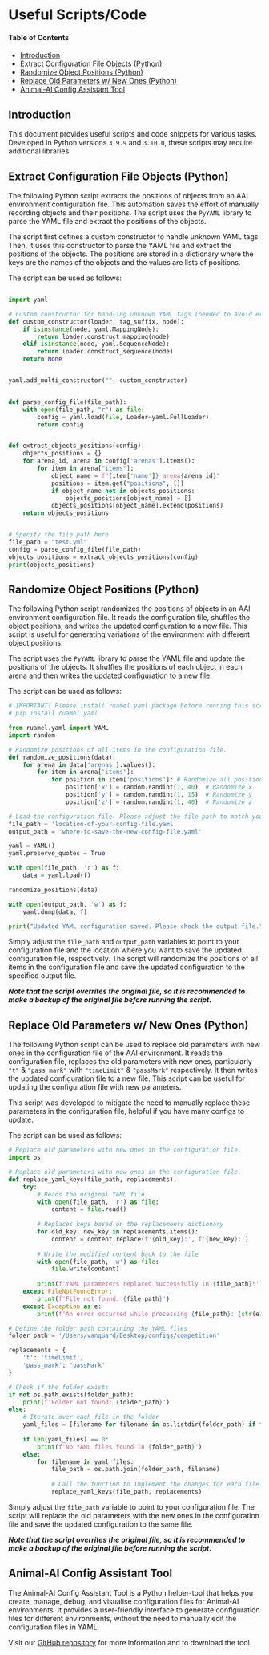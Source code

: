 # Useful Scripts/Code

#### Table of Contents

  - [Introduction](#introduction)
  - [Extract Configuration File Objects (Python)](#extract-configuration-file-objects-python)
  - [Randomize Object Positions (Python)](#randomize-object-positions-python)
  - [Replace Old Parameters w/ New Ones (Python)](#replace-old-parameters-w-new-ones-python)
  - [Animal-AI Config Assistant Tool](#animal-ai-config-assistant-tool)

## Introduction

This document provides useful scripts and code snippets for various tasks. Developed in Python versions `3.9.9` and `3.10.0`, these scripts may require additional libraries.

## Extract Configuration File Objects (Python)

The following Python script extracts the positions of objects from an AAI environment configuration file. This automation saves the effort of manually recording objects and their positions. The script uses the `PyYAML` library to parse the YAML file and extract the positions of the objects.

The script first defines a custom constructor to handle unknown YAML tags. Then, it uses this constructor to parse the YAML file and extract the positions of the objects. The positions are stored in a dictionary where the keys are the names of the objects and the values are lists of positions.

The script can be used as follows:

```python

import yaml

# Custom constructor for handling unknown YAML tags (needed to avoid errors when loading the YAML file for AAI)
def custom_constructor(loader, tag_suffix, node):
    if isinstance(node, yaml.MappingNode):
        return loader.construct_mapping(node)
    elif isinstance(node, yaml.SequenceNode):
        return loader.construct_sequence(node)
    return None


yaml.add_multi_constructor("", custom_constructor)


def parse_config_file(file_path):
    with open(file_path, "r") as file:
        config = yaml.load(file, Loader=yaml.FullLoader)
        return config


def extract_objects_positions(config):
    objects_positions = {}
    for arena_id, arena in config["arenas"].items():
        for item in arena["items"]:
            object_name = f"{item['name']}_arena{arena_id}"
            positions = item.get("positions", [])
            if object_name not in objects_positions:
                objects_positions[object_name] = []
            objects_positions[object_name].extend(positions)
    return objects_positions


# Specify the file path here
file_path = "test.yml"
config = parse_config_file(file_path)
objects_positions = extract_objects_positions(config)
print(objects_positions)
```

## Randomize Object Positions (Python)

The following Python script randomizes the positions of objects in an AAI environment configuration file. It reads the configuration file, shuffles the object positions, and writes the updated configuration to a new file. This script is useful for generating variations of the environment with different object positions.

The script uses the `PyYAML` library to parse the YAML file and update the positions of the objects. It shuffles the positions of each object in each arena and then writes the updated configuration to a new file.

The script can be used as follows:

```python
# IMPORTANT! Please install ruamel.yaml package before running this script. You can do so by running the following command:
# pip install ruamel.yaml

from ruamel.yaml import YAML
import random

# Randomize positions of all items in the configuration file.
def randomize_positions(data):
    for arena in data['arenas'].values():
        for item in arena['items']:
            for position in item['positions']: # Randomize all positions, or just the axis you'd like within the boundary of the arena.
                position['x'] = random.randint(1, 40)  # Randomize x
                position['y'] = random.randint(1, 15)  # Randomize y
                position['z'] = random.randint(1, 40)  # Randomize z

# Load the configuration file. Please adjust the file path to match your configuration file.
file_path = 'location-of-your-config-file.yaml'
output_path = 'where-to-save-the-new-config-file.yaml'

yaml = YAML()
yaml.preserve_quotes = True

with open(file_path, 'r') as f:
    data = yaml.load(f)

randomize_positions(data)

with open(output_path, 'w') as f:
    yaml.dump(data, f)

print("Updated YAML configuration saved. Please check the output file.")
```

Simply adjust the `file_path` and `output_path` variables to point to your configuration file and the location where you want to save the updated configuration file, respectively. The script will randomize the positions of all items in the configuration file and save the updated configuration to the specified output file.

**_Note that the script overrites the original file, so it is recommended to make a backup of the original file before running the script._**

## Replace Old Parameters w/ New Ones (Python)

The following Python script can be used to replace old parameters with new ones in the configuration file of the AAI environment. It reads the configuration file, replaces the old parameters with new ones, particularly `"t"` & `"pass_mark"` with `"timeLimit"` & `"passMark"` respectively. It then writes the updated configuration file to a new file. This script can be useful for updating the configuration file with new parameters.

This script was developed to mitigate the need to manually replace these parameters in the configuration file, helpful if you have many configs to update.

The script can be used as follows:

```python
# Replace old parameters with new ones in the configuration file.
import os

# Replace old parameters with new ones in the configuration file.
def replace_yaml_keys(file_path, replacements):
    try:
        # Reads the original YAML file
        with open(file_path, 'r') as file:
            content = file.read()
        
        # Replaces keys based on the replacements dictionary
        for old_key, new_key in replacements.items():
            content = content.replace(f'{old_key}:', f'{new_key}:')
        
        # Write the modified content back to the file
        with open(file_path, 'w') as file:
            file.write(content)
        
        print(f'YAML parameters replaced successfully in {file_path}!')
    except FileNotFoundError:
        print(f'File not found: {file_path}')
    except Exception as e:
        print(f'An error occurred while processing {file_path}: {str(e)}')

# Define the folder path containing the YAML files
folder_path = '/Users/vanguard/Desktop/configs/competition'

replacements = {
    't': 'timeLimit',
    'pass_mark': 'passMark'
}

# Check if the folder exists
if not os.path.exists(folder_path):
    print(f'Folder not found: {folder_path}')
else:
    # Iterate over each file in the folder
    yaml_files = [filename for filename in os.listdir(folder_path) if filename.endswith('.yaml')]
    
    if len(yaml_files) == 0:
        print(f'No YAML files found in {folder_path}')
    else:
        for filename in yaml_files:
            file_path = os.path.join(folder_path, filename)
            
            # Call the function to implement the changes for each file
            replace_yaml_keys(file_path, replacements)
```

Simply adjust the `file_path` variable to point to your configuration file. The script will replace the old parameters with the new ones in the configuration file and save the updated configuration to the same file. 

**_Note that the script overrites the original file, so it is recommended to make a backup of the original file before running the script._**

## Animal-AI Config Assistant Tool

The Animal-AI Config Assistant Tool is a Python helper-tool that helps you create, manage, debug, and visualise configuration files for Animal-AI environments. It provides a user-friendly interface to generate configuration files for different environments, without the need to manually edit the configuration files in YAML.

Visit our [GitHub repository](https://github.com/Kinds-of-Intelligence-CFI/aai-config-assist) for more information and to download the tool.